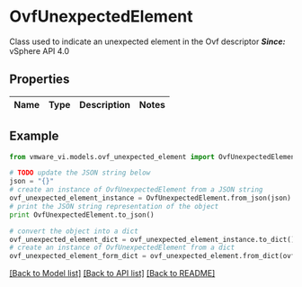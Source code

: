 # OvfUnexpectedElement

Class used to indicate an unexpected element in the Ovf descriptor  ***Since:*** vSphere API 4.0 

## Properties
Name | Type | Description | Notes
------------ | ------------- | ------------- | -------------

## Example

```python
from vmware_vi.models.ovf_unexpected_element import OvfUnexpectedElement

# TODO update the JSON string below
json = "{}"
# create an instance of OvfUnexpectedElement from a JSON string
ovf_unexpected_element_instance = OvfUnexpectedElement.from_json(json)
# print the JSON string representation of the object
print OvfUnexpectedElement.to_json()

# convert the object into a dict
ovf_unexpected_element_dict = ovf_unexpected_element_instance.to_dict()
# create an instance of OvfUnexpectedElement from a dict
ovf_unexpected_element_form_dict = ovf_unexpected_element.from_dict(ovf_unexpected_element_dict)
```
[[Back to Model list]](../README.md#documentation-for-models) [[Back to API list]](../README.md#documentation-for-api-endpoints) [[Back to README]](../README.md)


